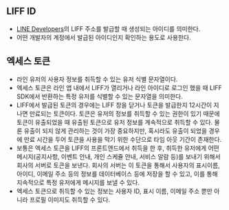 ## LIFF ID

- [LINE Developers](Developershttps://developers.line.biz/)의 LIFF 주소를 발급할 때 생성되는 아이디를 의미한다.
- 어떤 개발자의 계정에서 발급된 아이디인지 확인하는 용도로 사용한다.

## 엑세스 토큰

- 라인 유저의 사용자 정보를 취득할 수 있는 유저 식별 문자열이다.
- 엑세스 토큰은 라인 앱 내에서 LIFF가 열리거나 라인 아이디로 로그인 했을 때 LIFF SDK에서 반환하는 특정 유저를 식별할 수 있는 문자열을 의미한다.
- LIFF에서 발급된 토큰의 경우에는 LIFF 창을 닫거나 토큰을 발급한지 12시간이 지나면 만료되는 토큰이다. 토큰은 유저의 정보를 취득할 수 있는 권한이 있기 때문에 토큰이 유출되었을 때 유출된 토큰으로 유저 정보를 계속적으로 취득할 수 있다. 물론 유출이 되지 않게 관리하는 것이 가장 중요하지만, 혹시라도 유출이 되었을 경우에 만료 시간을 두어 토큰을 사용을 막기 위한 수단으로 타임 아웃 기간이 존재한다.
- 보통은 엑세스 토큰을 LIFF의 프론트앤드에서 취득을 한 후, 취득한 유저에게 어떤 메시지(공지사항, 이벤트 안내, 개인 스케쥴 안내, 서비스 알람 등)를 보내기 위해서 회사의 서버로 토큰을 보낸다. 회사의 서버는 이 토큰을 통해서 사용자의 표시이름, 아이디, 이메일 주소 등의 정보를 데이터베이스 등에 저장을 할 수 있고, 이를 통해 지속적으로 특정 유저에게 메시지를 보낼 수 있다.
- 엑세스 토큰으로 취득할 수 있는 정보는 사용자 ID, 표시 이름, 이메일 주소 뿐만 아니라 프로필 이미지도 취득할 수 있다.
